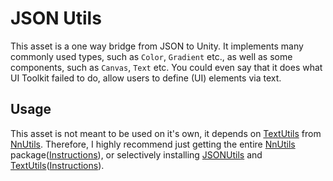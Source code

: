 # JSON Utils
This asset is a one way bridge from JSON to Unity.
It implements many commonly used types, such as `Color`, `Gradient` etc., as well as some components, such as `Canvas`, `Text` etc.
You could even say that it does what UI Toolkit failed to do, allow users to define (UI) elements via text.

## Usage
This asset is not meant to be used on it's own, it depends on [TextUtils](https://github.com/nnra6864/TextUtils) from [NnUtils](https://github.com/nnra6864/NnUtils).
Therefore, I highly recommend just getting the entire [NnUtils](https://github.com/nnra6864/NnUtils) package([Instructions](https://github.com/nnra6864/NnUtils/blob/master/README.md#submodulerecommended)), or selectively installing [JSONUtils](github.com/nnra6864/JSONUtils) and [TextUtils](github.com/nnra6864/TextUtils)([Instructions](https://github.com/nnra6864/NnUtils/blob/master/README.md#submodulerecommended)).
